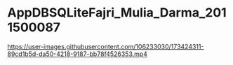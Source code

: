 # AppDBSQLiteFajri_Mulia_Darma_2011500087

https://user-images.githubusercontent.com/106233030/173424311-89cd1b5d-da50-4218-9187-bb78f4526353.mp4

